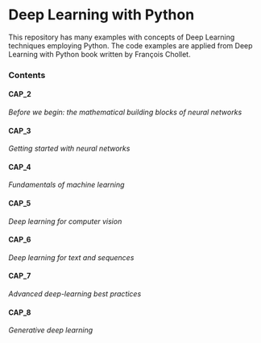 # Deep Learning with Python
This repository has many examples with concepts of Deep Learning techniques employing Python. The code examples are applied from Deep Learning with Python book written by François Chollet.

### Contents

#### CAP_2 
*Before we begin: the mathematical building blocks of neural networks*
#### CAP_3 
*Getting started with neural networks*
#### CAP_4 
*Fundamentals of machine learning*
#### CAP_5 
*Deep learning for computer vision*
#### CAP_6
*Deep learning for text and sequences*
#### CAP_7 
*Advanced deep-learning best practices*
#### CAP_8 
*Generative deep learning*




